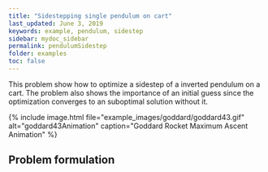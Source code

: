 ```yaml
---
title: "Sidestepping single pendulum on cart"
last_updated: June 3, 2019
keywords: example, pendulum, sidestep
sidebar: mydoc_sidebar
permalink: pendulumSidestep
folder: examples
toc: false
---
```


This problem show how to optimize a sidestep of a inverted pendulum on a cart. The problem also shows the importance of an initial guess since the optimization converges to an suboptimal solution without it.

{% include image.html file="example_images/goddard/goddard43.gif" alt="goddard43Animation" caption="Goddard Rocket Maximum Ascent Animation" %}

## Problem formulation
